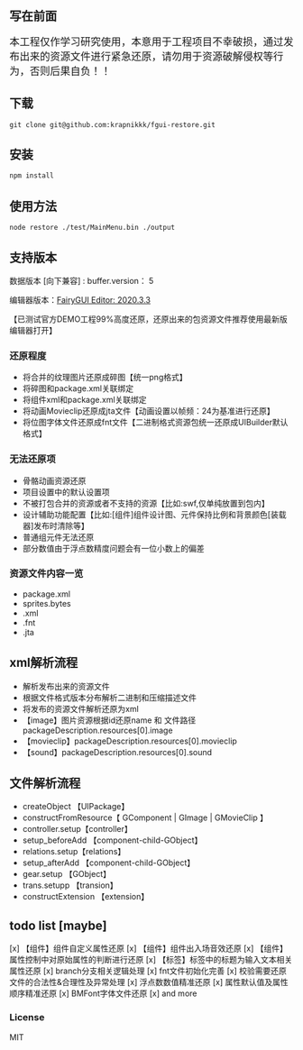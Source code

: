 ## 写在前面

<font size=4>本工程仅作学习研究使用，本意用于工程项目不幸破损，通过发布出来的资源文件进行紧急还原，请勿用于资源破解侵权等行为，否则后果自负！！</font>

## 下载

```
git clone git@github.com:krapnikkk/fgui-restore.git
```

## 安装 

```sh
npm install
```
## 使用方法

```
node restore ./test/MainMenu.bin ./output 
```

## 支持版本

数据版本 [向下兼容] : buffer.version： 5

编辑器版本：[FairyGUI Editor: 2020.3.3](https://fairygui.com/product.html)

【已测试官方DEMO工程99%高度还原，还原出来的包资源文件推荐使用最新版编辑器打开】

### 还原程度
 - 将合并的纹理图片还原成碎图【统一png格式】
 - 将碎图和package.xml关联绑定
 - 将组件xml和package.xml关联绑定
 - 将动画Movieclip还原成jta文件【动画设置以帧频：24为基准进行还原】
 - 将位图字体文件还原成fnt文件【二进制格式资源包统一还原成UIBuilder默认格式】
 
  
### 无法还原项
 - 骨骼动画资源还原
 - 项目设置中的默认设置项
 - 不被打包合并的资源或者不支持的资源【比如:swf,仅单纯放置到包内】
 - 设计辅助功能配置【比如:[组件]组件设计图、元件保持比例和背景颜色[装载器]发布时清除等】
 - 普通组元件无法还原
 - 部分数值由于浮点数精度问题会有一位小数上的偏差

### 资源文件内容一览
 - package.xml
 - sprites.bytes
 - .xml
 - .fnt
 - .jta

## xml解析流程
 - 解析发布出来的资源文件
 - 根据文件格式版本分布解析二进制和压缩描述文件
 - 将发布的资源文件解析还原为xml
 - 【image】图片资源根据id还原name 和 文件路径 packageDescription.resources[0].image
 - 【movieclip】packageDescription.resources[0].movieclip
 - 【sound】packageDescription.resources[0].sound

## 文件解析流程
 - createObject 【UIPackage】
 - constructFromResource【 GComponent | GImage | GMovieClip 】
 - controller.setup【controller】
 - setup_beforeAdd 【component-child-GObject】
 - relations.setup【relations】
 - setup_afterAdd 【component-child-GObject】
 - gear.setup 【GObject】
 - trans.setupp 【transion】
 - constructExtension 【extension】

## todo list [maybe]
 [x] 【组件】组件自定义属性还原
 [x] 【组件】组件出入场音效还原
 [x] 【组件】属性控制中对原始属性的判断进行还原
 [x] 【标签】标签中的标题为输入文本相关属性还原
 [x] branch分支相关逻辑处理
 [x] fnt文件初始化完善
 [x] 校验需要还原文件的合法性&合理性及异常处理
 [x] 浮点数数值精准还原
 [x] 属性默认值及属性顺序精准还原
 [x] BMFont字体文件还原
 [x] and more

### License ###
MIT
